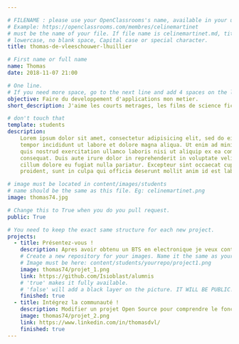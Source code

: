 ```yaml
---

# FILENAME : please use your OpenClassrooms's name, available in your url.
# Example: https://openclassrooms.com/membres/celinemartinet
# must be the name of your file. If file name is celinemartinet.md, title is celinemartinet.
# lowercase, no blank space, Capital case or special character.
title: thomas-de-vleeschouwer-lhuillier

# First name or full name
name: Thomas
date: 2018-11-07 21:00

# One line.
# If you need more space, go to the next line and add 4 spaces on the left, as in 'description'.
objective: Faire du developpement d'applications mon metier.
short_description: J'aime les courts metrages, les films de science fiction, et la science. Je suis passionné par l'informatique et la programmation !

# don't touch that
template: students
description:
    Lorem ipsum dolor sit amet, consectetur adipisicing elit, sed do eiusmod
    tempor incididunt ut labore et dolore magna aliqua. Ut enim ad minim veniam,
    quis nostrud exercitation ullamco laboris nisi ut aliquip ex ea commodo
    consequat. Duis aute irure dolor in reprehenderit in voluptate velit esse
    cillum dolore eu fugiat nulla pariatur. Excepteur sint occaecat cupidatat non
    proident, sunt in culpa qui officia deserunt mollit anim id est laborum.

# image must be located in content/images/students
# name should be the same as this file. Eg: celinemartinet.png
image: thomas74.jpg

# Change this to True when you do you pull request.
public: True

# You need to keep the exact same structure for each new project.
projects:
  - title: Présentez-vous !
    description: Apres avoir obtenu un BTS en electronique je veux continuer mes etudes dans la programmation ! et un lien vers mon LinkedIn.
    # Create a new repository for your images. Name it the same as your nickname and profile picture.
    # Image must be here: content/students/yourrepo/project1.png
    image: thomas74/projet_1.png
    link: https://github.com/Isioblast/alumnis
    # 'true' makes it fully available.
    # 'false' will add a black layer on the picture. IT WILL BE PUBLIC!
    finished: true
  - title: Intégrez la communauté !
    description: Modifier un projet Open Source pour comprendre le fonctionnement de Git, de Github et des pull requests. 
    image: thomas74/projet_2.png
    link: https://www.linkedin.com/in/thomasdvl/
    finished: true
---
```

